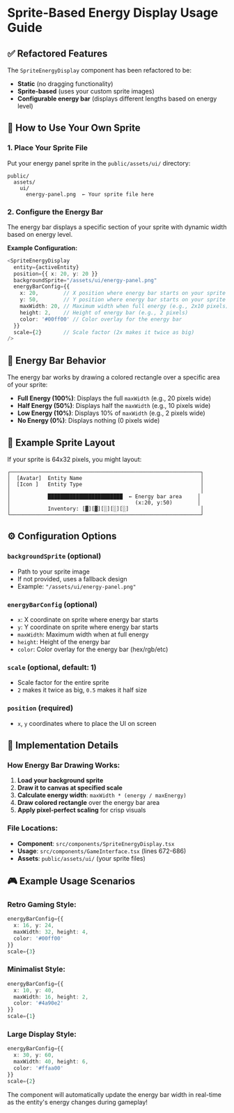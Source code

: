 # Sprite-Based Energy Display Usage Guide

## ✅ Refactored Features

The `SpriteEnergyDisplay` component has been refactored to be:
- **Static** (no dragging functionality)
- **Sprite-based** (uses your custom sprite images)
- **Configurable energy bar** (displays different lengths based on energy level)

## 🎯 How to Use Your Own Sprite

### 1. **Place Your Sprite File**
Put your energy panel sprite in the `public/assets/ui/` directory:
```
public/
  assets/
    ui/
      energy-panel.png  ← Your sprite file here
```

### 2. **Configure the Energy Bar**
The energy bar displays a specific section of your sprite with dynamic width based on energy level.

**Example Configuration:**
```typescript
<SpriteEnergyDisplay
  entity={activeEntity}
  position={{ x: 20, y: 20 }}
  backgroundSprite="/assets/ui/energy-panel.png"
  energyBarConfig={{
    x: 20,        // X position where energy bar starts on your sprite
    y: 50,        // Y position where energy bar starts on your sprite  
    maxWidth: 20, // Maximum width when full energy (e.g., 2x10 pixels)
    height: 2,    // Height of energy bar (e.g., 2 pixels)
    color: '#00ff00' // Color overlay for the energy bar
  }}
  scale={2}       // Scale factor (2x makes it twice as big)
/>
```

## 📐 Energy Bar Behavior

The energy bar works by drawing a colored rectangle over a specific area of your sprite:

- **Full Energy (100%)**: Displays the full `maxWidth` (e.g., 20 pixels wide)
- **Half Energy (50%)**: Displays half the `maxWidth` (e.g., 10 pixels wide)  
- **Low Energy (10%)**: Displays 10% of `maxWidth` (e.g., 2 pixels wide)
- **No Energy (0%)**: Displays nothing (0 pixels wide)

## 🎨 Example Sprite Layout

If your sprite is 64x32 pixels, you might layout:
```
┌─────────────────────────────────────────────────────────────┐
│  [Avatar]  Entity Name                                      │
│  [Icon ]   Entity Type                                      │
│                                                             │
│            ████████████████████████  ← Energy bar area     │
│                                        (x:20, y:50)        │
│            Inventory: [▓][▓][░][░][░]                       │
└─────────────────────────────────────────────────────────────┘
```

## ⚙️ Configuration Options

### `backgroundSprite` (optional)
- Path to your sprite image
- If not provided, uses a fallback design
- Example: `"/assets/ui/energy-panel.png"`

### `energyBarConfig` (optional)
- `x`: X coordinate on sprite where energy bar starts
- `y`: Y coordinate on sprite where energy bar starts  
- `maxWidth`: Maximum width when at full energy
- `height`: Height of the energy bar
- `color`: Color overlay for the energy bar (hex/rgb/etc)

### `scale` (optional, default: 1)
- Scale factor for the entire sprite
- `2` makes it twice as big, `0.5` makes it half size

### `position` (required)
- `x`, `y` coordinates where to place the UI on screen

## 🔧 Implementation Details

### How Energy Bar Drawing Works:
1. **Load your background sprite**
2. **Draw it to canvas at specified scale**
3. **Calculate energy width**: `maxWidth * (energy / maxEnergy)`
4. **Draw colored rectangle** over the energy bar area
5. **Apply pixel-perfect scaling** for crisp visuals

### File Locations:
- **Component**: `src/components/SpriteEnergyDisplay.tsx`
- **Usage**: `src/components/GameInterface.tsx` (lines 672-686)
- **Assets**: `public/assets/ui/` (your sprite files)

## 🎮 Example Usage Scenarios

### Retro Gaming Style:
```typescript
energyBarConfig={{
  x: 16, y: 24,
  maxWidth: 32, height: 4,
  color: '#00ff00'
}}
scale={3}
```

### Minimalist Style:
```typescript
energyBarConfig={{
  x: 10, y: 40,
  maxWidth: 16, height: 2,
  color: '#4a90e2'
}}
scale={1}
```

### Large Display Style:
```typescript
energyBarConfig={{
  x: 30, y: 60,
  maxWidth: 40, height: 6,
  color: '#ffaa00'
}}
scale={2}
```

The component will automatically update the energy bar width in real-time as the entity's energy changes during gameplay!
